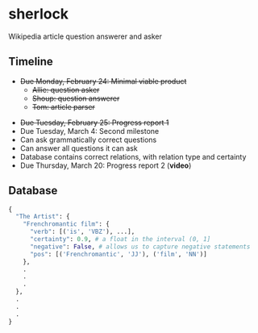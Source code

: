 sherlock
========

Wikipedia article question answerer and asker

## Timeline
- ~~Due Monday, February 24: Minimal viable product~~
  * ~~Allie: question asker~~
  * ~~Shoup: question answerer~~
  * ~~Tom: article parser~~
* ~~Due Tuesday, February 25: Progress report 1~~
* Due Tuesday, March 4: Second milestone
 * Can ask grammatically correct questions
 * Can answer all questions it can ask
 * Database contains correct relations, with relation type and certainty
* Due Thursday, March 20: Progress report 2 (**video**)

## Database
```python
{
  "The Artist": {
    "Frenchromantic film": {
      "verb": [('is', 'VBZ'), ...],
      "certainty": 0.9, # a float in the interval (0, 1]
      "negative": False, # allows us to capture negative statements
      "pos": [('Frenchromantic', 'JJ'), ('film', 'NN')]
    },
    .
    .
    .
  },
  .
  .
  .
}
```
